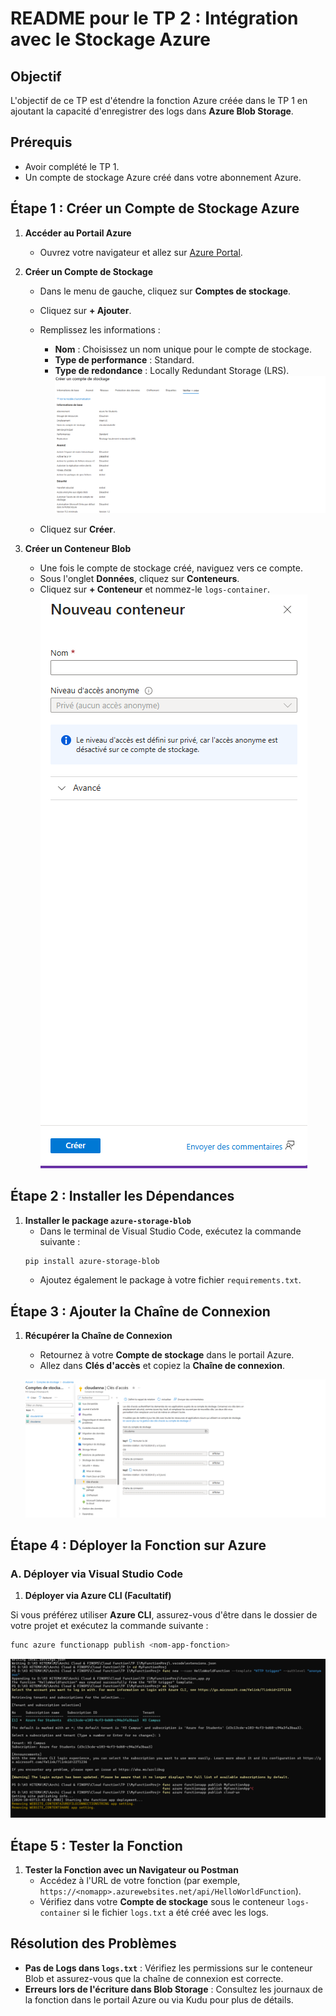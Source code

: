# README pour le TP 2 : Intégration avec le Stockage Azure

## Objectif
L'objectif de ce TP est d'étendre la fonction Azure créée dans le TP 1 en ajoutant la capacité d'enregistrer des logs dans **Azure Blob Storage**.

## Prérequis
- Avoir complété le TP 1.
- Un compte de stockage Azure créé dans votre abonnement Azure.

## Étape 1 : Créer un Compte de Stockage Azure

1. **Accéder au Portail Azure**
   - Ouvrez votre navigateur et allez sur [Azure Portal](https://portal.azure.com).

2. **Créer un Compte de Stockage**
   - Dans le menu de gauche, cliquez sur **Comptes de stockage**.
   - Cliquez sur **+ Ajouter**.
   - Remplissez les informations :
     - **Nom** : Choisissez un nom unique pour le compte de stockage.
     - **Type de performance** : Standard.
     - **Type de redondance** : Locally Redundant Storage (LRS).
![alt text](image.png)

   - Cliquez sur **Créer**.

3. **Créer un Conteneur Blob**
   - Une fois le compte de stockage créé, naviguez vers ce compte.
   - Sous l'onglet **Données**, cliquez sur **Conteneurs**.
   - Cliquez sur **+ Conteneur** et nommez-le `logs-container`.
![alt text](image-1.png)

## Étape 2 : Installer les Dépendances

1. **Installer le package `azure-storage-blob`**
   - Dans le terminal de Visual Studio Code, exécutez la commande suivante :
   ```bash
   pip install azure-storage-blob
   ```
   - Ajoutez également le package à votre fichier `requirements.txt`.

## Étape 3 : Ajouter la Chaîne de Connexion

1. **Récupérer la Chaîne de Connexion**
   - Retournez à votre **Compte de stockage** dans le portail Azure.
   - Allez dans **Clés d'accès** et copiez la **Chaîne de connexion**.

   ![alt text](image-2.png)


## Étape 4 : Déployer la Fonction sur Azure

### A. Déployer via Visual Studio Code

1. **Déployer via Azure CLI (Facultatif)**

Si vous préférez utiliser **Azure CLI**, assurez-vous d'être dans le dossier de votre projet et exécutez la commande suivante :
```bash
func azure functionapp publish <nom-app-fonction>
```
![alt text](image-3.png)

## Étape 5 : Tester la Fonction

1. **Tester la Fonction avec un Navigateur ou Postman**
   - Accédez à l'URL de votre fonction (par exemple, `https://<nomapp>.azurewebsites.net/api/HelloWorldFunction`).
   - Vérifiez dans votre **Compte de stockage** sous le conteneur `logs-container` si le fichier `logs.txt` a été créé avec les logs.

## Résolution des Problèmes

- **Pas de Logs dans `logs.txt`** : Vérifiez les permissions sur le conteneur Blob et assurez-vous que la chaîne de connexion est correcte.
- **Erreurs lors de l'écriture dans Blob Storage** : Consultez les journaux de la fonction dans le portail Azure ou via Kudu pour plus de détails.

